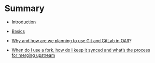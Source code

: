 # Summary

* [Introduction](README.md)

* [Basics](basics.md)

* [Why and how are we planning to use Git and GitLab in  OAR](/TM_gitlab_use.md)?

* [When do I use a fork, how do I keep it synced and what’s the process for merging upstream](/forks.md)

